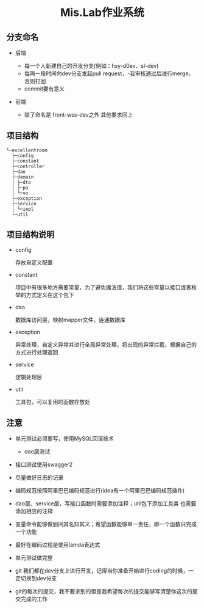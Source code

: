 # <center>Mis.Lab作业系统</center>

## 分支命名

- 后端

  - 每一个人新建自己的开发分支(例如：hsy-d0ev、sl-dev)
  - 每隔一段时间向dev分支发起pull request，-我审核通过后进行merge，否则打回
  - commit要有意义

- 前端

  - 除了命名是 front-wss-dev之外 其他要求同上

## 项目结构

```$xslt
└─excellentroom
  ├─config
  ├─constant
  ├─controller
  ├─dao
  ├─damain
  │ ├─dto
  │ ├─po
  │ └─vo
  ├─exception
  ├─service
  │ └─impl
  └─util
```

## 项目结构说明

- config 

    存放自定义配置

- constant

    项目中有很多地方需要常量，为了避免魔法值，我们将这些常量以接口或者枚举的方式定义在这个包下

- dao

    数据库访问层，映射mapper文件，连通数据库

- exception

    异常处理，自定义异常并进行全局异常处理，将出现的异常拦截，根据自己的方式进行处理返回

- service 

    逻辑处理层

- util 

    工具包，可以复用的函数存放处

## 注意

- 单元测试必须要写，使用MySQL回滚技术

    - dao层测试

- 接口测试使用swagger2

- 尽量做好日志的记录
- 编码规范按照阿里巴巴编码规范进行(idea有一个阿里巴巴编码规范插件)
- dao层、service层，写接口函数时需要添加注释；util包下添加工具类 也需要添加相应的注释
- 变量命令能够做到间其名知其义；希望函数能够单一责任，即一个函数只完成一个功能
- 最好在编码过程是使用lamda表达式
- 单元测试做完整
- git 我们都在dev分支上进行开发，记得当你准备开始进行coding的时候，一定切换到dev分支
- git的每次的提交，我不要求别的但是我希望每次的提交能够写清楚你这次的提交完成的工作
